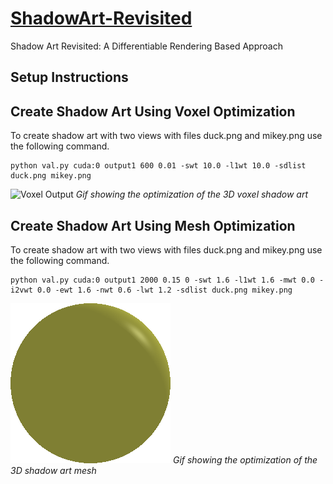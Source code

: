 # [ShadowArt-Revisited](https://kaustubh-sadekar.github.io/ShadowArt-Revisited/)
Shadow Art Revisited: A Differentiable Rendering Based Approach

## Setup Instructions



## Create Shadow Art Using Voxel Optimization

To create shadow art with two views with files duck.png and mikey.png use the following command.
```script
python val.py cuda:0 output1 600 0.01 -swt 10.0 -l1wt 10.0 -sdlist duck.png mikey.png
```

![Voxel Output](media/voxel_shadow_art.gif)
*Gif showing the optimization of the 3D voxel shadow art*


## Create Shadow Art Using Mesh Optimization

To create shadow art with two views with files duck.png and mikey.png use the following command.
```script
python val.py cuda:0 output1 2000 0.15 0 -swt 1.6 -l1wt 1.6 -mwt 0.0 -i2vwt 0.0 -ewt 1.6 -nwt 0.6 -lwt 1.2 -sdlist duck.png mikey.png
```

![Mesh Output](media/mesh_shadow_art.gif)
*Gif showing the optimization of the 3D shadow art mesh*

